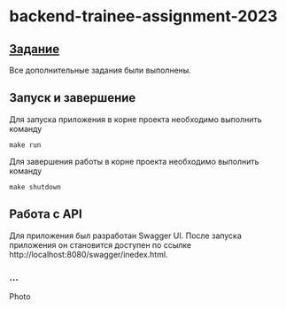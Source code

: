 # backend-trainee-assignment-2023

## [Задание](task.md)
Все дополнительные задания были выполнены.

## Запуск и завершение
Для запуска приложения в корне проекта необходимо выполнить команду
```shell
make run
```

Для завершения работы в корне проекта необходимо выполнить команду
```shell
make shutdown
```

## Работа с API
Для приложения был разработан Swagger UI. 
После запуска приложения он становится доступен по ссылке http://localhost:8080/swagger/inedex.html.

### ...
Photo
